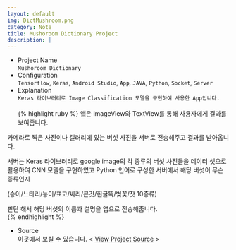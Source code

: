 ```yaml
---
layout: default
img: DictMushroom.png
category: Note
title: Mushoroom Dictionary Project
description: |
---
```

- Project Name<br>
`Mushoroom Dictionary`
- Configuration<br>
`Tensorflow`, `Keras`, `Android Studio`, `App`, `JAVA`, `Python`, `Socket`, `Server`
- Explanation<br>
`Keras 라이브러리로 Image Classification 모델을 구현하여 사용한 App입니다.`<br><br>
{% highlight ruby %}
앱은 imageView와 TextView를 통해 사용자에게 결과를 보여줍니다.

카메라로 찍은 사진이나 갤러리에 있는 버섯 사진을 서버로 전송해주고 결과를 받아옵니다.

서버는 Keras 라이브러리로 google image의 각 종류의 버섯 사진들을 데이터 셋으로 활용하여 CNN 모델을 구현하였고
Python 언어로 구성한 서버에서 해당 버섯이 무슨 종류인지

(송이/느타리/능이/표고/싸리/큰갓/흰굴뚝/벚꽃/잣 10종류)

판단 해서 해당 버섯의 이름과 설명을 앱으로 전송해줍니다.  
{% endhighlight %}

- Source<br>
이곳에서 보실 수 있습니다. < [View Project Source][source] >

[source]:https://github.com/parkjoohwan/PCodes/tree/master/Mushoroom%20Dictionary
